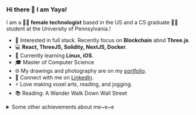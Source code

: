 ### Hi there 👋  I am Yaya!

I am a **👩‍💻 female technologist** based in the US and a CS graduate 👩‍🎓 student at the University of Pennsylvania.!  

* 🧐   Interested in full stack. Recently focus on **Blockchain** abnd **Three.js**.
* 💻   **React, ThreeJS, Solidity, NextJS, Docker**.
* 🌱   Currently learning **Linux, iOS**.
* 🎓   Master of Computer Science
* 🌐   My drawings and photography are on my [portfolio](https://www.yayingliang.com).
* 🤝   Connect with me on [LinkedIn](https://www.linkedin.com/in/yaya-l-8a28171a2/).
* ⚡    Love making voxel arts, reading, and jogging.
* 📚   Reading: A Wander Walk Down Wall Street

<details>
  <summary>Some other achievements about me~e~e</summary>
  <br>

* 💖   Be proud of UVA & UPenn. 🐾 Proud WaHoo & Quaker. Love Algorithms.
* 🎉   Been a math teacher at **AMHS** (top 1 high school in the US) for 3 years.


<!-- - 🔭 I’m currently working on ...
- 🌱 I’m currently learning ...
- 👯 I’m looking to collaborate on ...
- 🤔 I’m looking for help with ...
- 💬 Ask me about ...
- 📫 How to reach me: ...
- 😄 Pronouns: ...
- ⚡ Fun fact: ... -->

